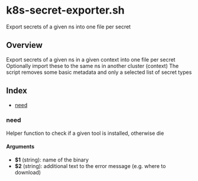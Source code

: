 # k8s-secret-exporter.sh

Export secrets of a given ns into one file per secret

## Overview

Export secrets of a given ns in a given context into one file per secret
Optionally import these to the same ns in another cluster (context)
The script removes some basic metadata and only a selected list of secret types

## Index

* [need](#need)

### need

Helper function to check if a given tool is installed, otherwise die

#### Arguments

* **$1** (string): name of the binary
* **$2** (string): additional text to the error message (e.g. where to download)

